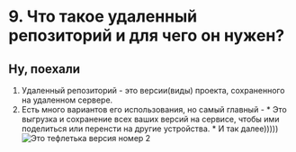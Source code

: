 # 9. Что такое удаленный репозиторий и для чего он нужен?

## Ну, поехали

1. Удаленный репозиторий - это версии(виды) проекта, сохраненного на удаленном сервере.
2. Есть много вариантов его использования, но самый главный - 
        * Это выгрузка и сохранение всех ваших версий на сервисе, чтобы ими поделиться или перенсти на другие устройства.
        * И так далее)))))
![Это тефлетька версия номер 2](teftelka.jpg)